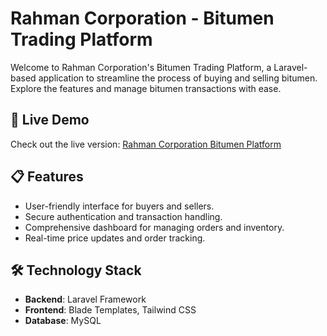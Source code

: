 # Rahman Corporation - Bitumen Trading Platform

Welcome to Rahman Corporation's Bitumen Trading Platform, a Laravel-based application to streamline the process of buying and selling bitumen. Explore the features and manage bitumen transactions with ease.

## 🚀 Live Demo

Check out the live version: [Rahman Corporation Bitumen Platform](http://rahmancorporationbd.com/bitumin/)

## 📋 Features

- User-friendly interface for buyers and sellers.
- Secure authentication and transaction handling.
- Comprehensive dashboard for managing orders and inventory.
- Real-time price updates and order tracking.

## 🛠️ Technology Stack

- **Backend**: Laravel Framework
- **Frontend**: Blade Templates, Tailwind CSS
- **Database**: MySQL

